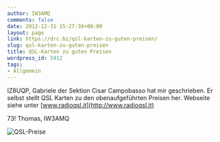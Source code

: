```yaml
---
author: IW3AMQ
comments: false
date: 2012-12-31 15:27:39+00:00
layout: page
link: https://drc.bz/qsl-karten-zu-guten-preisen/
slug: qsl-karten-zu-guten-preisen
title: QSL-Karten zu guten Preisen
wordpress_id: 5912
tags:
- Allgemein
---
```


IZ8UQP, Gabriele der Sektion Cisar Campobasso hat mir geschrieben. Er selbst stellt QSL Karten zu den obenaufgeführten Preisen her. Webseite siehe unter [www.radioqsl.it](http://www.radioqsl.it)

73! Thomas, IW3AMQ

![QSL-Preise](https://drc.bz/wp-content/uploads/2012/12/QSL-Preise1.jpg)
